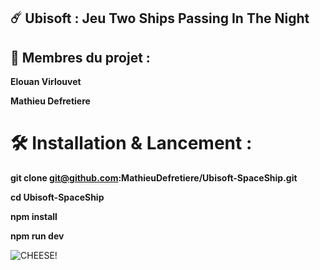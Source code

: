 ## ☄️ Ubisoft : Jeu Two Ships Passing In The Night

## 👤 Membres du projet :

**Elouan Virlouvet**

**Mathieu Defretiere**

# 🛠️ Installation & Lancement :

**git clone git@github.com:MathieuDefretiere/Ubisoft-SpaceShip.git**

**cd Ubisoft-SpaceShip**

**npm install**

**npm run dev**

![CHEESE!](./Ubisoft-SpaceShip/img.png)
